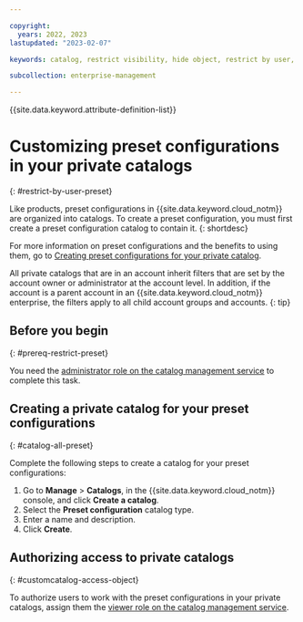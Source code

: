 ```yaml
---

copyright:
  years: 2022, 2023
lastupdated: "2023-02-07"

keywords: catalog, restrict visibility, hide object, restrict by user, filter catalog, private catalog, catalog management service, public catalog, preset configuration, preset

subcollection: enterprise-management

---
```


{{site.data.keyword.attribute-definition-list}}

# Customizing preset configurations in your private catalogs
{: #restrict-by-user-preset}

Like products, preset configurations in {{site.data.keyword.cloud_notm}} are organized into catalogs. To create a preset configuration, you must first create a preset configuration catalog to contain it.
{: shortdesc}

For more information on preset configurations and the benefits to using them, go to [Creating preset configurations for your private catalog](/docs/account?topic=account-preset-config-onboard-catalog&interface=ui).

All private catalogs that are in an account inherit filters that are set by the account owner or administrator at the account level. In addition, if the account is a parent account in an {{site.data.keyword.cloud_notm}} enterprise, the filters apply to all child account groups and accounts.
{: tip}

## Before you begin
{: #prereq-restrict-preset}

You need the [administrator role on the catalog management service](/docs/account?topic=account-account-services#catalog-management-account-management) to complete this task.

## Creating a private catalog for your preset configurations
{: #catalog-all-preset}

Complete the following steps to create a catalog for your preset configurations:

1. Go to **Manage** > **Catalogs**, in the {{site.data.keyword.cloud_notm}} console, and click **Create a catalog**.
1. Select the **Preset configuration** catalog type.
1. Enter a name and description.
1. Click **Create**.

## Authorizing access to private catalogs
{: #customcatalog-access-object}

To authorize users to work with the preset configurations in your private catalogs, assign them the [viewer role on the catalog management service](/docs/account?topic=account-account-services#catalog-management-account-management).
